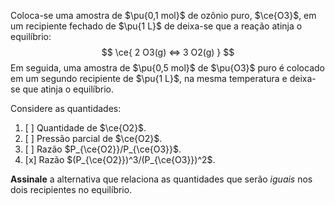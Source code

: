 Coloca-se uma amostra de $\pu{0,1 mol}$ de ozônio puro, $\ce{O3}$, em um recipiente fechado de $\pu{1 L}$ de deixa-se que a reação atinja o equilíbrio:
$$
    \ce{ 2 O3(g) <=> 3 O2(g) }
$$
Em seguida, uma amostra de $\pu{0,5 mol}$ de $\pu{O3}$ puro é colocado em um segundo recipiente de $\pu{1 L}$, na mesma temperatura e deixa-se que atinja o equilíbrio.

Considere as quantidades:

1. [ ] Quantidade de $\ce{O2}$.
2. [ ] Pressão parcial de $\ce{O2}$.
3. [ ] Razão $P_{\ce{O2}}/P_{\ce{O3}}$.
4. [x] Razão $(P_{\ce{O2}})^3/(P_{\ce{O3}})^2$.

**Assinale** a alternativa que relaciona as quantidades que serão *iguais* nos dois recipientes no equilíbrio.

